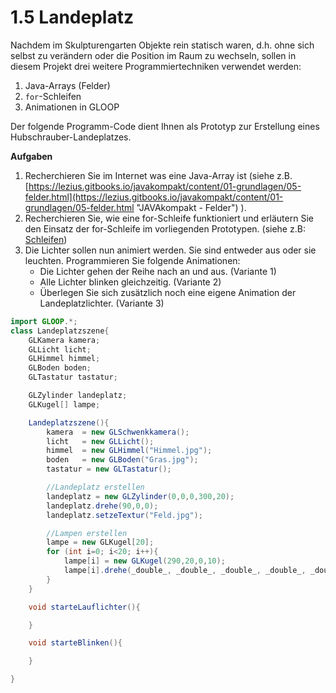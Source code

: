 # 1.5 Landeplatz
Nachdem im Skulpturengarten Objekte rein statisch waren, d.h. ohne sich selbst zu verändern oder die Position im Raum zu wechseln, sollen in diesem Projekt drei weitere Programmiertechniken verwendet werden:

1. Java-Arrays (Felder)
2. ```for```-Schleifen
3. Animationen in GLOOP

Der folgende Programm-Code dient Ihnen als Prototyp zur Erstellung eines Hubschrauber-Landeplatzes.

**Aufgaben**  
1. Recherchieren Sie im Internet was eine Java-Array ist \(siehe z.B. [https://lezius.gitbooks.io/javakompakt/content/01-grundlagen/05-felder.html](https://lezius.gitbooks.io/javakompakt/content/01-grundlagen/05-felder.html "JAVAkompakt - Felder") ).
2. Recherchieren Sie, wie eine for-Schleife funktioniert und erläutern Sie den Einsatz der for-Schleife im vorliegenden Prototypen.  (siehe z.B: [Schleifen](/schleifen.md))
3. Die Lichter sollen nun animiert werden. Sie sind entweder aus oder sie leuchten. Programmieren Sie folgende Animationen:
    * Die Lichter gehen der Reihe nach an und aus. \(Variante 1\)
    * Alle Lichter blinken gleichzeitig. \(Variante 2\)
    * Überlegen Sie sich zusätzlich noch eine eigene Animation der Landeplatzlichter. \(Variante 3\)

```java
import GLOOP.*;
class Landeplatzszene{
    GLKamera kamera;
    GLLicht licht;
    GLHimmel himmel;
    GLBoden boden;
    GLTastatur tastatur;

    GLZylinder landeplatz;
    GLKugel[] lampe;

    Landeplatzszene(){
        kamera  = new GLSchwenkkamera();
        licht   = new GLLicht();
        himmel  = new GLHimmel("Himmel.jpg");
        boden   = new GLBoden("Gras.jpg");
        tastatur = new GLTastatur();

        //Landeplatz erstellen
        landeplatz = new GLZylinder(0,0,0,300,20);
        landeplatz.drehe(90,0,0);
        landeplatz.setzeTextur("Feld.jpg");

        //Lampen erstellen
        lampe = new GLKugel[20];
        for (int i=0; i<20; i++){
            lampe[i] = new GLKugel(290,20,0,10);
            lampe[i].drehe(_double_, _double_, _double_, _double_, _double_, _double_);
        }
    }

    void starteLauflichter(){

    }

    void starteBlinken(){

    }

}
```



